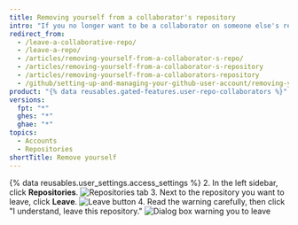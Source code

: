 ```yaml
---
title: Removing yourself from a collaborator's repository
intro: "If you no longer want to be a collaborator on someone else's repository, you can remove yourself."
redirect_from:
  - /leave-a-collaborative-repo/
  - /leave-a-repo/
  - /articles/removing-yourself-from-a-collaborator-s-repo/
  - /articles/removing-yourself-from-a-collaborator-s-repository
  - /articles/removing-yourself-from-a-collaborators-repository
  - /github/setting-up-and-managing-your-github-user-account/removing-yourself-from-a-collaborators-repository
product: "{% data reusables.gated-features.user-repo-collaborators %}"
versions:
  fpt: "*"
  ghes: "*"
  ghae: "*"
topics:
  - Accounts
  - Repositories
shortTitle: Remove yourself
---
```


{% data reusables.user_settings.access_settings %} 2. In the left sidebar, click **Repositories**.
![Repositories tab](/assets/images/help/settings/settings-sidebar-repositories.png) 3. Next to the repository you want to leave, click **Leave**.
![Leave button](/assets/images/help/repository/repo-leave.png) 4. Read the warning carefully, then click "I understand, leave this repository."
![Dialog box warning you to leave](/assets/images/help/repository/repo-leave-confirmation.png)
